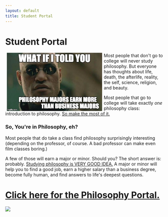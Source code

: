 ```yaml
---
layout: default
title: Student Portal
--- 
```


# Student Portal

<a target="_blank" href="http://fivethirtyeight.com/features/philosophers-dont-get-much-respect-but-their-earnings-dont-suck/"> <img src="/img/morpheus.jpg" alt="Morpheus Major" hspace="5px" align="left" width="60%"> </a>


Most people that don't go to college will never study philosophy. But everyone has thoughts about life, death, the afterlife, reality, the self, science, religion, and beauty. 

Most people that go to college will take exactly *one* philosophy class: introduction to philosophy. [So make the most of it.](/philosophy-2-portal)


### So, You're in Philosophy, eh?

Most people that do take a class find philosophy surprisingly interesting (depending on the professor, of course. A bad professor can make even film classes boring.) 

A few of those will earn a major or minor. Should you? The short answer is: probably. [Studying philosophy is VERY GOOD IDEA.](/philosophy-major)
A major or minor will help you to find a good job, earn a higher salary than a business degree, become fully human, and find answers to life's deepest questions.

# [Click here for the Philosophy Portal.](/philosophy-2-portal)

<img src="https://media.giphy.com/media/XG1TkmiJVuyJi/giphy.gif">